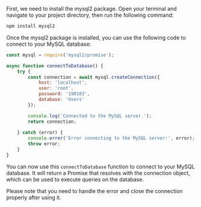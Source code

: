 First, we need to install the mysql2 package. Open your terminal and navigate to your project directory, then run the following command:

```bash
npm install mysql2
```

Once the mysql2 package is installed, you can use the following code to connect to your MySQL database:

```javascript
const mysql = require('mysql2/promise');

async function connectToDatabase() {
    try {
        const connection = await mysql.createConnection({
            host: 'localhost',
            user: 'root',
            password: '190183',
            database: 'Users'
        });

        console.log('Connected to the MySQL server.');
        return connection;
        
    } catch (error) {
        console.error('Error connecting to the MySQL server:', error);
        throw error;
    }
}
```

You can now use this `connectToDatabase` function to connect to your MySQL database. It will return a Promise that resolves with the connection object, which can be used to execute queries on the database.

Please note that you need to handle the error and close the connection properly after using it.